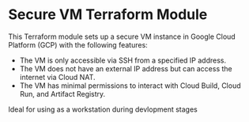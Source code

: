 # Secure VM Terraform Module

This Terraform module sets up a secure VM instance in Google Cloud Platform (GCP) with the following features:
- The VM is only accessible via SSH from a specified IP address.
- The VM does not have an external IP address but can access the internet via Cloud NAT.
- The VM has minimal permissions to interact with Cloud Build, Cloud Run, and Artifact Registry.

Ideal for using as a workstation during devlopment stages
